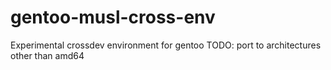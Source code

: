 # gentoo-musl-cross-env
Experimental crossdev environment for gentoo
TODO: port to architectures other than amd64

